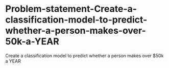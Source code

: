 # Problem-statement-Create-a-classification-model-to-predict-whether-a-person-makes-over-50k-a-YEAR
Create a classification model to predict whether a person makes over $50k a YEAR
